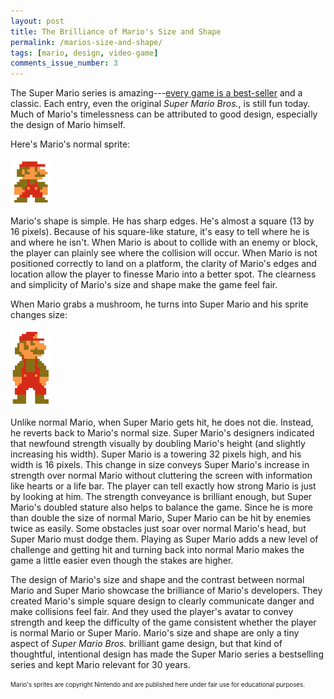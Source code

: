 ```yaml
---
layout: post
title: The Brilliance of Mario's Size and Shape
permalink: /marios-size-and-shape/
tags: [mario, design, video-game]
comments_issue_number: 3
---
```


The Super Mario series is amazing---<a
href="http://www.nintendo.co.jp/ir/en/sales/software/wii.html"
target="_blank">every game is a best-seller</a> and a classic. Each entry, even
the original *Super Mario Bros.*, is still fun today. Much of Mario's
timelessness can be attributed to good design, especially the design of Mario
himself.

Here's Mario's normal sprite:

<img alt="Small Mario" src="/images/marios-size-and-shape/small-mario.gif"
width="65" />

Mario's shape is simple. He has sharp edges. He's almost a square (13 by 16
pixels). Because of his square-like stature, it's easy to tell where he is and
where he isn't. When Mario is about to collide with an enemy or block, the
player can plainly see where the collision will occur. When Mario is not
positioned correctly to land on a platform, the clarity of Mario's edges and
location allow the player to finesse Mario into a better spot. The clearness and
simplicity of Mario's size and shape make the game feel fair.

When Mario grabs a mushroom, he turns into Super Mario and his sprite changes
size:

<img alt="Super Mario" src="/images/marios-size-and-shape/super-mario.gif"
width="65" />

Unlike normal Mario, when Super Mario gets hit, he does not die. Instead, he
reverts back to Mario's normal size. Super Mario's designers indicated that
newfound strength visually by doubling Mario's height (and slightly increasing
his width). Super Mario is a towering 32 pixels high, and his width is 16
pixels. This change in size conveys Super Mario's increase in strength over
normal Mario without cluttering the screen with information like hearts or a
life bar. The player can tell exactly how strong Mario is just by looking at
him. The strength conveyance is brilliant enough, but Super Mario's doubled
stature also helps to balance the game. Since he is more than double the size of
normal Mario, Super Mario can be hit by enemies twice as easily. Some obstacles
just soar over normal Mario's head, but Super Mario must dodge them. Playing as
Super Mario adds a new level of challenge and getting hit and turning back into
normal Mario makes the game a little easier even though the stakes are higher.

The design of Mario's size and shape and the contrast between normal Mario and
Super Mario showcase the brilliance of Mario's developers. They created Mario's
simple square design to clearly communicate danger and make collisions feel
fair. And they used the player's avatar to convey strength and keep the
difficulty of the game consistent whether the player is normal Mario or Super
Mario. Mario's size and shape are only a tiny aspect of *Super Mario Bros.*
brilliant game design, but that kind of thoughtful, intentional design has made
the Super Mario series a bestselling series and kept Mario relevant for 30
years.

<sub><sup>Mario's sprites are copyright Nintendo and are published here under
fair use for educational purposes.</sup></sub>


